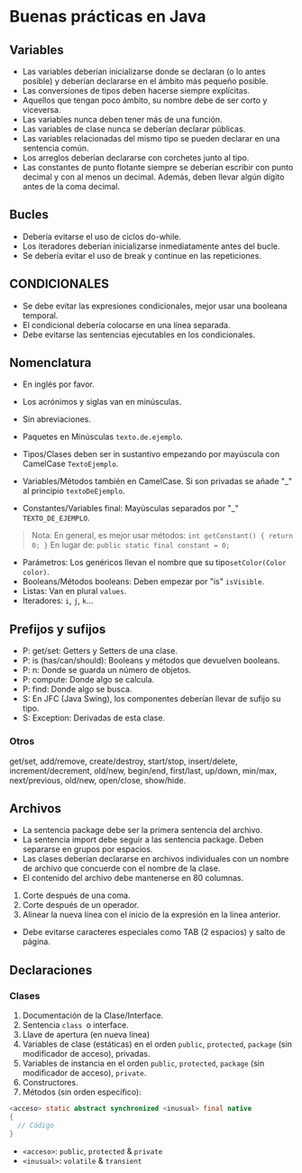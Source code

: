 # Buenas prácticas en Java
## Variables
+ Las variables deberían inicializarse donde se declaran (o lo antes posible) y
  deberían declararse en el ámbito más pequeño posible.
+ Las conversiones de tipos deben hacerse siempre explícitas.
+ Aquellos que tengan poco ámbito, su nombre debe de ser corto y viceversa.
+ Las variables nunca deben tener más de una función.
+ Las variables de clase nunca se deberían declarar públicas.
+ Las variables relacionadas del mismo tipo se pueden declarar en una sentencia
  común.
+ Los arreglos deberían declararse con corchetes junto al tipo.
+ Las constantes de punto flotante siempre se deberían escribir con punto
  decimal y con al menos un decimal. Además, deben llevar algún dígito antes de
  la coma decimal.

## Bucles
+ Debería evitarse el uso de ciclos do-while.
+ Los iteradores deberían inicializarse inmediatamente antes del bucle.
+ Se debería evitar el uso de break y continue en las repeticiones.

## CONDICIONALES
+ Se debe evitar las expresiones condicionales, mejor usar una booleana temporal.
+ El condicional debería colocarse en una línea separada.
+ Debe evitarse las sentencias ejecutables en los condicionales.


## Nomenclatura
+ En inglés por favor.
+ Los acrónimos y siglas van en minúsculas.
+ Sin abreviaciones.

+ Paquetes en Minúsculas `texto.de.ejemplo`.
+ Tipos/Clases deben ser in sustantivo empezando por mayúscula con CamelCase
  `TextoEjemplo`.
+ Variables/Métodos también en CamelCase. Si son privadas se añade "_" al
  principio `textoDeEjemplo`.
+ Constantes/Variables final: Mayúsculas separados por "_" `TEXTO_DE_EJEMPLO`.

> Nota: En general, es mejor usar métodos: `int getConstant() { return 0; }`
> En lugar de: `public static final constant = 0;`

+ Parámetros: Los genéricos llevan el nombre que su tipo`setColor(Color color)`.
+ Booleans/Métodos booleans: Deben empezar por "is" `isVisible`.
+ Listas: Van en plural `values`.
+ Iteradores: `i`, `j`, `k`...

## Prefijos y sufijos
+ P: get/set: Getters y Setters de una clase.
+ P: is (has/can/should): Booleans y métodos que devuelven booleans.
+ P: n: Donde se guarda un número de objetos.
+ P: compute: Donde algo se calcula.
+ P: find: Donde algo se busca.
+ S: En JFC (Java Swing), los componentes deberían llevar de sufijo su tipo.
+ S: Exception: Derivadas de esta clase.

### Otros
get/set, add/remove, create/destroy, start/stop, insert/delete,
increment/decrement, old/new, begin/end, first/last, up/down, min/max,
next/previous, old/new, open/close, show/hide.

## Archivos
+ La sentencia package debe ser la primera sentencia del archivo.
+ La sentencia import debe seguir a las sentencia package. Deben separarse en
  grupos por espacios.
+ Las clases deberían declararse en archivos individuales con un nombre de
  archivo que concuerde con el nombre de la clase.
+ El contenido del archivo debe mantenerse en 80 columnas.

1. Corte después de una coma.
2. Corte después de un operador.
3. Alinear la nueva línea con el inicio de la expresión en la línea anterior.
+ Debe evitarse caracteres especiales como TAB (2 espacios) y salto de página.

## Declaraciones
### Clases
1. Documentación de la Clase/Interface.
2. Sentencia `class `o interface.
3. Llave de apertura (en nueva línea)
4. Variables de clase (estáticas) en el orden `public`, `protected`, `package`
  (sin modificador de acceso), privadas.
5. Variables de instancia en el orden `public`, `protected`, `package`
  (sin modificador de acceso), `private`.
6. Constructores.
7. Métodos (sin orden específico):

```java
<acceso> static abstract synchronized <inusual> final native
{
  // Código
}
```
+ `<acceso>`: `public`, `protected` & `private`
+ `<inusual>`: `volatile` & `transient`
